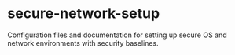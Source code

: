 # secure-network-setup
Configuration files and documentation for setting up secure OS and network environments with security baselines.
